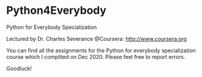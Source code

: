 # Python4Everybody

Python for Everybody Specialization

Lectured by Dr. Charles Severance @Coursera: http://www.coursera.org

You can find all the assignments for the Python for everybody specialization course which I complited on Dec 2020. Please feel free to report errors.

Goodluck!

